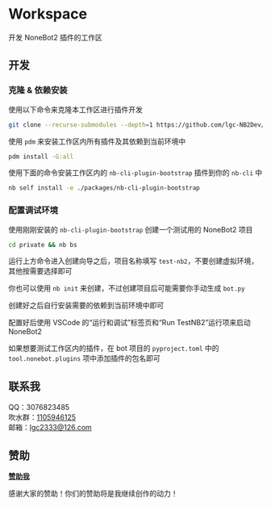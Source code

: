 <!-- markdownlint-disable MD033 -->

# Workspace

开发 NoneBot2 插件的工作区

## 开发

### 克隆 & 依赖安装

使用以下命令来克隆本工作区进行插件开发

```bash
git clone --recurse-submodules --depth=1 https://github.com/lgc-NB2Dev/workspace
```

使用 `pdm` 来安装工作区内所有插件及其依赖到当前环境中

```bash
pdm install -G:all
```

使用下面的命令安装工作区内的 `nb-cli-plugin-bootstrap` 插件到你的 `nb-cli` 中

```bash
nb self install -e ./packages/nb-cli-plugin-bootstrap
```

### 配置调试环境

使用刚刚安装的 `nb-cli-plugin-bootstrap` 创建一个测试用的 NoneBot2 项目

```bash
cd private && nb bs
```

运行上方命令进入创建向导之后，项目名称填写 `test-nb2`，不要创建虚拟环境，其他按需要选择即可

你也可以使用 `nb init` 来创建，不过创建项目后可能需要你手动生成 `bot.py`

创建好之后自行安装需要的依赖到当前环境中即可

配置好后使用 VSCode 的“运行和调试”标签页和“Run TestNB2”运行项来启动 NoneBot2

如果想要测试工作区内的插件，在 bot 项目的 `pyproject.toml` 中的 `tool.nonebot.plugins` 项中添加插件的包名即可

## 联系我

QQ：3076823485  
吹水群：[1105946125](https://jq.qq.com/?_wv=1027&k=Z3n1MpEp)  
邮箱：<lgc2333@126.com>

## 赞助

**[赞助我](https://blog.lgc2333.top/donate)**

感谢大家的赞助！你们的赞助将是我继续创作的动力！
